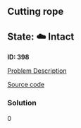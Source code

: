 ## Cutting rope

## State: :cloud: **Intact**

**ID: 398**

[Problem Description](https://projecteuler.net/problem=398)

[Source code](main.cpp)

### Solution
0